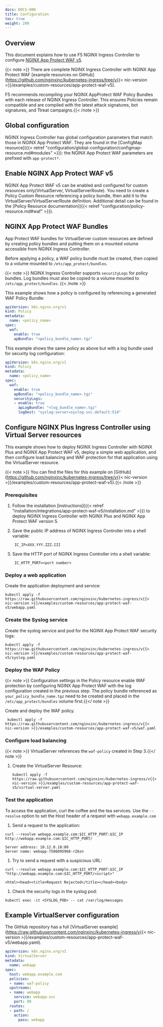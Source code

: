 ```yaml
---
docs: DOCS-000
title: Configuration
toc: true
weight: 200
---
```


## Overview

This document explains how to use F5 NGINX Ingress Controller to configure [NGINX App Protect WAF v5](https://docs.nginx.com/nginx-app-protect-waf/v5/).

{{< note >}} There are complete NGINX Ingress Controller with NGINX App Protect WAF [example resources on GitHub](https://github.com/nginxinc/kubernetes-ingress/tree/v{{< nic-version >}}/examples/custom-resources/app-protect-waf-v5). 

F5 recommends recompiling your NGINX AppProtect WAF Policy Bundles with each release of NGINX Ingress Controller. This ensures Policies remain compatible and are compiled with the latest attack signatures, bot signatures, and Ttreat campaigns.{{< /note >}}

## Global configuration

NGINX Ingress Controller has global configuration parameters that match those in NGINX App Protect WAF. They are found in the [ConfigMap resource]({{< relref "configuration/global-configuration/configmap-resource.md#modules" >}}): the NGINX App Protect WAF parameters are prefixed with `app-protect*`.

## Enable NGINX App Protect WAF v5

NGINX App Protect WAF v5 can be enabled and configured for custom resources only(VirtualServer, VirtualServerRoute). You need to create a Policy Custom Resource referencing a policy bundle, then add it to the VirtualServer/VirtualServerRoute definition. Additional detail can be found in the [Policy Resource documentation]({{< relref "configuration/policy-resource.md#waf" >}}).


## NGINX App Protect WAF Bundles

App Protect WAF bundles for VirtualServer custom resources are defined by creating policy bundles and putting them on a mounted volume accessible from NGINX Ingress Controller.

Before applying a policy, a WAF policy bundle must be created, then copied to a volume mounted to `/etc/app_protect/bundles`.

{{< note >}} NGINX Ingress Controller supports `securityLogs` for policy bundles. Log bundles must also be copied to a volume mounted to `/etc/app_protect/bundles`. {{< /note >}}

This example shows how a policy is configured by referencing a generated WAF Policy Bundle:

```yaml
apiVersion: k8s.nginx.org/v1
kind: Policy
metadata:
  name: <policy_name>
spec:
  waf:
    enable: true
    apBundle: "<policy_bundle_name>.tgz"
```

This example shows the same policy as above but with a log bundle used for security log configuration:

```yaml
apiVersion: k8s.nginx.org/v1
kind: Policy
metadata:
  name: <policy_name>
spec:
  waf:
    enable: true
    apBundle: "<policy_bundle_name>.tgz"
    securityLogs:
    - enable: true
      apLogBundle: "<log_bundle_name>.tgz"
      logDest: "syslog:server=syslog-svc.default:514"
```

## Configure NGINX Plus Ingress Controller using Virtual Server resources

This example shows how to deploy NGINX Ingress Controller with NGINX Plus and NGINX App Protect WAF v5, deploy a simple web application, and then configure load balancing and WAF protection for that application using the VirtualServer resource.

{{< note >}} You can find the files for this example on [GitHub](https://github.com/nginxinc/kubernetes-ingress/tree/v{{< nic-version >}}/examples/custom-resources/app-protect-waf-v5).{{< /note >}}

### Prerequisites

1. Follow the installation [instructions]({{< relref "installation/integrations/app-protect-waf-v5/installation.md" >}}) to deploy NGINX Ingress Controller with NGINX Plus and NGINX App Protect WAF version 5.

2. Save the public IP address of NGINX Ingress Controller into a shell variable:

   ```shell
    IC_IP=XXX.YYY.ZZZ.III
   ```

3. Save the HTTP port of NGINX Ingress Controller into a shell variable:

   ```shell
    IC_HTTP_PORT=<port number>
   ```

### Deploy a web application

Create the application deployment and service:

  ```shell
  kubectl apply -f https://raw.githubusercontent.com/nginxinc/kubernetes-ingress/v{{< nic-version >}}/examples/custom-resources/app-protect-waf-v5/webapp.yaml
  ```

### Create the Syslog service

Create the syslog service and pod for the NGINX App Protect WAF security logs:


   ```shell
   kubectl apply -f https://raw.githubusercontent.com/nginxinc/kubernetes-ingress/v{{< nic-version >}}/examples/custom-resources/app-protect-waf-v5/syslog.yaml
   ```

### Deploy the WAF Policy


{{< note >}} Configuration settings in the Policy resource enable WAF protection by configuring NGINX App Protect WAF with the log configuration created in the previous step. The policy bundle referenced as `your_policy_bundle_name.tgz` need to be created and placed in the `/etc/app_protect/bundles` volume first.{{</ note >}}

Create and deploy the WAF policy.

 ```shell
  kubectl apply -f https://raw.githubusercontent.com/nginxinc/kubernetes-ingress/v{{< nic-version >}}/examples/custom-resources/app-protect-waf-v5/waf.yaml
 ```

  
### Configure load balancing

{{< note >}} VirtualServer references the `waf-policy` created in Step 3.{{</ note >}}

1. Create the VirtualServer Resource:

    ```shell
    kubectl apply -f https://raw.githubusercontent.com/nginxinc/kubernetes-ingress/v{{< nic-version >}}/examples/custom-resources/app-protect-waf-v5/virtual-server.yaml
    ```


### Test the application

To access the application, curl the coffee and the tea services. Use the `--resolve` option to set the Host header of a request with `webapp.example.com`

1. Send a request to the application:

  ```shell
  curl --resolve webapp.example.com:$IC_HTTP_PORT:$IC_IP http://webapp.example.com:$IC_HTTP_PORT/
  ```

  ```shell
  Server address: 10.12.0.18:80
  Server name: webapp-7586895968-r26zn
  ```

1. Try to send a request with a suspicious URL:

  ```shell
  curl --resolve webapp.example.com:$IC_HTTP_PORT:$IC_IP "http://webapp.example.com:$IC_HTTP_PORT/<script>"
  ```
 
  ```shell  
  <html><head><title>Request Rejected</title></head><body>
  ```

1.  Check the security logs in the syslog pod:

  ```shell
  kubectl exec -it <SYSLOG_POD> -- cat /var/log/messages
  ```

## Example VirtualServer configuration

The GitHub repository has a full [VirtualServer example](https://raw.githubusercontent.com/nginxinc/kubernetes-ingress/v{{< nic-version >}}/examples/custom-resources/app-protect-waf-v5/webapp.yaml).

```yaml
apiVersion: k8s.nginx.org/v1
kind: VirtualServer
metadata:
  name: webapp
spec:
  host: webapp.example.com
  policies:
  - name: waf-policy
  upstreams:
  - name: webapp
    service: webapp-svc
    port: 80
  routes:
  - path: /
    action:
      pass: webapp
```
